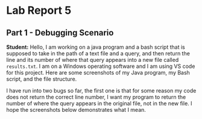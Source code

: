 # Lab Report 5

## Part 1 - Debugging Scenario

**Student:** Hello, I am working on a java program and a bash script that is supposed to take in the path of a text file and a query, and then return the line and its number of where that query appears into a new file called ```results.txt```. I am on a Windows operating software and I am using VS code for this project. Here are some screenshots of my Java program, my Bash script, and the file structure.

I have run into two bugs so far, the first one is that for some reason my code does not return the correct line number, I want my program to return the number of where the query appears in the original file, not in the new file. I hope the screenshots below demonstrates what I mean. 



